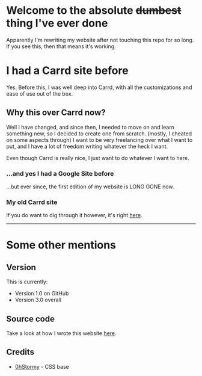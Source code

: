 # Welcome to the absolute ~~dumbest~~ thing I've ever done
Apparently I'm rewriting my website after not touching this repo for so long. If you see this, then that means it's working.

# I had a Carrd site before
Yes. Before this, I was well deep into Carrd, with all the customizations and ease of use out of the box. 

## Why this over Carrd now?
Well I have changed, and since then, I needed to move on and learn something new, so I decided to create one from scratch. (mostly, I cheated on some aspects through) I want to be very freelancing over what I want to put, and I have a lot of freedom writing whatever the heck I want.

Even though Carrd is really nice, I just want to do whatever I want to here.

### ...and yes I had a Google Site before
...but ever since, the first edition of my website is LONG GONE now.

### My old Carrd site
If you do want to dig through it however, it's right [here](https://kirbix12.carrd.co).

---

# Some other mentions

## Version
This is currently:
- Version 1.0 on GitHub
- Version 3.0 overall

## Source code
Take a look at how I wrote this website [here](https://github.com/k1yrix/k1yrix.github.io).

## Credits
- [0hStormy](https://github.com/0hStormy) - CSS base